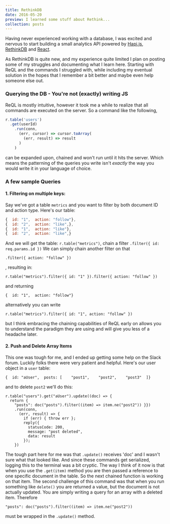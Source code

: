 ```yaml
---
title: RethinkDB
date: 2016-05-20
preview: I learned some stuff about Rethink...
collection: posts
---
```

Having never experienced working with a database, I was excited and nervous to start building a small analytics API powered by [Hapi.js](http://hapijs.com/), [RethinkDB](https://www.rethinkdb.com/) and [React](https://facebook.github.io/react/).

As RethinkDB is quite new, and my experience quite limited I plan on posting some of my struggles and documenting what I learn here. Starting with ReQL and the commands I struggled with, while including my eventual solution in the hopes that I remember a bit better and maybe even help someone else out.

### Querying the DB - You're not (exactly) writing JS
ReQL is mostly intuitive, however it took me a while to realize that all commands are executed on the server. So a command like the following,
```js
r.table('users')
  .get(userId)
    .run(conn,
      (err, cursor) => cursor.toArray(
        (err, result) => result
      )
    )
```
can be expanded upon, chained and won't run until it hits the server. Which means the patterning of the queries you write isn't *exactly* the way you would write it in your language of choice.
### A few sample Queries
#### 1. Filtering on multiple keys:
Say we've got a table `metrics` and you want to filter by both document ID and action type. Here's our table:
```js
{  id: "1",  action: "follow"},
{  id: "2",  action: "like",},
{  id: "1",  action: "like"},
{  id: "2",  action: "like",}
```
And we will get the table:
`r.table("metrics")`, chain a filter `.filter({ id: req.params.id })`
We can simply chain another filter on that
```
.filter({ action: "follow" })
```
, resulting in:
```
r.table("metrics").filter({ id: "1" }).filter({ action: "follow" })
```
and returning
```
{  id: "1",  action: "follow"}
```
alternatively you can write
```
r.table("metrics").filter({ id: "1", action: "follow" })
```
but I think embracing the chaining capabilities of ReQL early on allows you to understand the paradigm they are using and will give you less of a headache later.

#### 2. Push and Delete Array Items

This one was tough for me, and I ended up getting some help on the Slack forum. Luckily folks there were very patient and helpful. Here's our user object in a `user` table:
```
{  id: "aUser",  posts: [    "post1",    "post2",    "post3"  ]}
```
and to delete
`post2` we'll do this:
```
r.table("users").get("aUser").update((doc) => {   
  return {
    "posts": doc("posts").filter((item) => item.ne("post2")) }})
    .run(conn,
      (err, result) => {    
        if (err) { throw err };    
        reply({
          statusCode: 200,
          message: "post deleted",
          data: result    
        });
    })
```
The tough part here for me was that `.update()` receives 'doc' and I wasn't sure what that looked like. And since these commands get serialized, logging this to the terminal was a bit cryptic. The way I think of it now is that when you use the `.get(item)` method you are then passed a reference to one specific document in the table. So the next chained function is working on that item. The second challenge of this  command was that when you run something like `delete()` you are returned a value, but the document is not actually updated. You are simply writing a query for an array with a deleted item. Therefore
```
"posts": doc("posts").filter((item) => item.ne("post2"))
```
must be wrapped in the `.update()` method.
